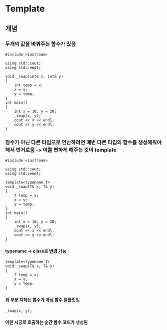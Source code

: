 # Template
##  개념
### 두개의 값을 바꿔주는 함수가 있음
```
#include <iostream>

using std::cout;
using std::endl;

void _swap(int& x, int& y)
{
	int temp = x;
	x = y;
	y = temp;
}
int main() 
{
	int x = 10, y = 20;
	_swap(x, y);
	cout << x << endl;
	cout << y << endl;
}

```
### 정수가 아닌 다른 타입으로 연산하려면 매번 다른 타입의 함수를 생성해줘야 해서 번거로움 -> 이를 편하게 해주는 것이 template
```
#include <iostream>

using std::cout;
using std::endl;

template<typename T>
void _swap(T& x, T& y)
{
	T temp = x;
	x = y;
	y = temp;
}
int main() 
{
	int x = 10, y = 20;
	_swap(x, y);
	cout << x << endl;
	cout << y << endl;
}
```
#### typename -> class로 변경 가능
```
template<typename T>
void _swap(T& x, T& y)
{
	T temp = x;
	x = y;
	y = temp;
}
```
#### 위 부분 자체는 함수가 아님 함수 템플릿임
```
_swap(x, y);
```
#### 이런 시긍로 호출하는 순간 함수 코드가 생성됨

